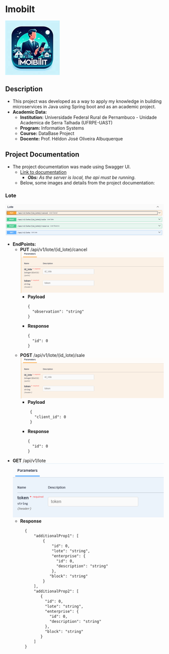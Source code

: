 # Imobilt

![Logo Imobilt](assets/OIG1.jpeg)

## Description

- This project was developed as a way to apply my knowledge in building microservices in Java using Spring boot and as an academic project.
- **Academic Data:**
  - **Institution:** Universidade Federal Rural de Pernambuco - Unidade Academica de Serra Talhada (UFRPE-UAST)
  - **Program:** Information Systems
  - **Course:** DataBase Project
  - **Docente:** Prof. Héldon José Oliveira Albuquerque

## Project Documentation
* The project documentation was made using Swagger UI.
  * [Link to documentation](http://localhost:8081/swagger-ui/index.html)
    * ***Obs:*** *As the server is local, the api must be running.*
  * Below, some images and details from the project documentation:

### Lote
![img lote](assets/img.png)
* **EndPoints:**
  * **PUT** /api/v1/lote/(id_lote)/cancel
  ![Paramenters](assets/img_1.png)
    * **Payload**
      ```shell
      {
        "observation": "string"
      }
      ```
    * **Response**
      ```shell
      {
        "id": 0
      }
      ```
  * **POST** /api/v1/lote/(id_lote)/sale
    ![Paramenters](assets/img_1.png)
    * **Payload**
      ```shell
       {
         "client_id": 0
       }
      ```
    * **Response**
      ```shell
      {
        "id": 0
      }
      ```
* **GET** /api/v1/lote
![Paramenters](assets/img_2.png)
  * **Response**
    ```shell
      { 
          "additionalProp1": [
              {
                  "id": 0,
                  "lote": "string",
                  "enterprise": {
                    "id": 0,
                    "description": "string"
                  },
                 "block": "string"
              }
          ],
          "additionalProp2": [
             {
               "id": 0,
               "lote": "string",
               "enterprise": {
                 "id": 0,
                 "description": "string"
               },
               "block": "string"
             }
          ]
      }
    ```